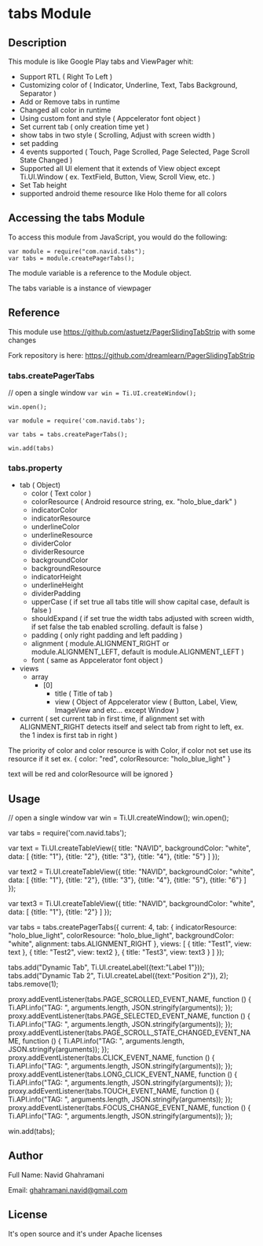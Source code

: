 # tabs Module

## Description

This module is like Google Play tabs and ViewPager whit:

- Support RTL ( Right To Left )
- Customizing color of ( Indicator, Underline, Text, Tabs Background, Separator )
- Add or Remove tabs in runtime
- Changed all color in runtime
- Using custom font and style ( Appcelerator font object )
- Set current tab ( only creation time yet )
- show tabs in two style ( Scrolling, Adjust with screen width )
- set padding
- 4 events supported ( Touch, Page Scrolled, Page Selected, Page Scroll State Changed )
- Supported all UI element that it extends of View object except Ti.UI.Window ( ex. TextField, Button, View, Scroll View, etc. )
- Set Tab height
- supported android theme resource like Holo theme for all colors

## Accessing the tabs Module

To access this module from JavaScript, you would do the following:

	var module = require("com.navid.tabs");
    var tabs = module.createPagerTabs();

The module variable is a reference to the Module object.

The tabs variable is a instance of viewpager

## Reference

This module use https://github.com/astuetz/PagerSlidingTabStrip with some changes

Fork repository is here:
https://github.com/dreamlearn/PagerSlidingTabStrip

### tabs.createPagerTabs

// open a single window
`var win = Ti.UI.createWindow();`

`win.open();`

`var module = require('com.navid.tabs');`

`var tabs = tabs.createPagerTabs();`

`win.add(tabs)`

### tabs.property

- tab ( Object)
    - color ( Text color )
    - colorResource ( Android resource string, ex. "holo_blue_dark" )
    - indicatorColor
    - indicatorResource
    - underlineColor
    - underlineResource
    - dividerColor
    - dividerResource
    - backgroundColor
    - backgroundResource
    - indicatorHeight
    - underlineHeight
    - dividerPadding
    - upperCase ( if set true all tabs title will show capital case, default is false )
    - shouldExpand ( if set true the width tabs adjusted with screen width, if set false the tab enabled scrolling. default is false )
    - padding  ( only right padding and left padding )
    - alignment ( module.ALIGNMENT_RIGHT or module.ALIGNMENT_LEFT, default is  module.ALIGNMENT_LEFT )
    - font ( same as Appcelerator font object )
- views
    - array
        - [0]
           - title ( Title of tab )
           - view ( Object of Appcelerator view ( Button, Label, View, ImageView and etc... except Window )
- current ( set current tab in first time, if alignment set with ALIGNMENT_RIGHT detects itself and select tab from right to left, ex. the 1 index is first tab in right )

The priority of color and color resource is with Color, if color not set use its resource if it set
ex.
{
    color: "red",
    colorResource: "holo_blue_light"
}

text will be red and colorResource will be ignored
}
## Usage


// open a single window
var win = Ti.UI.createWindow();
win.open();

var tabs = require('com.navid.tabs');

var text = Ti.UI.createTableView({
    title: "NAVID",
    backgroundColor: "white",
    data: [
        {title: "1"},
        {title: "2"},
        {title: "3"},
        {title: "4"},
        {title: "5"}
    ]
});

var text2 = Ti.UI.createTableView({
    title: "NAVID",
    backgroundColor: "white",
    data: [
        {title: "1"},
        {title: "2"},
        {title: "3"},
        {title: "4"},
        {title: "5"},
        {title: "6"}
    ]
});

var text3 = Ti.UI.createTableView({
    title: "NAVID",
    backgroundColor: "white",
    data: [
        {title: "1"},
        {title: "2"}
    ]
});

var tabs = tabs.createPagerTabs({
    current: 4,
    tab: {
        indicatorResource: "holo_blue_light",
        colorResource: "holo_blue_light",
        backgroundColor: "white",
        alignment: tabs.ALIGNMENT_RIGHT
    },
    views: [
        {
            title: "Test1",
            view: text
        },
        {
            title: "Test2",
            view: text2
        },
        {
            title: "Test3",
            view: text3
        }
    ]
});

tabs.add("Dynamic Tab", Ti.UI.createLabel({text:"Label 1"}));
tabs.add("Dynamic Tab 2", Ti.UI.createLabel({text:"Position 2"}), 2);
tabs.remove(1);

proxy.addEventListener(tabs.PAGE_SCROLLED_EVENT_NAME, function () {
    Ti.API.info("TAG: ", arguments.length, JSON.stringify(arguments));
});
proxy.addEventListener(tabs.PAGE_SELECTED_EVENT_NAME, function () {
    Ti.API.info("TAG: ", arguments.length, JSON.stringify(arguments));
});
proxy.addEventListener(tabs.PAGE_SCROLL_STATE_CHANGED_EVENT_NAME, function () {
    Ti.API.info("TAG: ", arguments.length, JSON.stringify(arguments));
});
proxy.addEventListener(tabs.CLICK_EVENT_NAME, function () {
    Ti.API.info("TAG: ", arguments.length, JSON.stringify(arguments));
});
proxy.addEventListener(tabs.LONG_CLICK_EVENT_NAME, function () {
    Ti.API.info("TAG: ", arguments.length, JSON.stringify(arguments));
});
proxy.addEventListener(tabs.TOUCH_EVENT_NAME, function () {
    Ti.API.info("TAG: ", arguments.length, JSON.stringify(arguments));
});
proxy.addEventListener(tabs.FOCUS_CHANGE_EVENT_NAME, function () {
    Ti.API.info("TAG: ", arguments.length, JSON.stringify(arguments));
});

win.add(tabs);

## Author

Full Name: Navid Ghahramani

Email: ghahramani.navid@gmail.com

## License

It's open source and it's under Apache licenses

